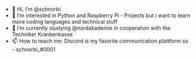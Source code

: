 - 👋 Hi, I’m @schnorbi
- 👀 I’m interested in Python and Raspberry Pi - Projects but i want to learn more coding languages and technical stuff
- 🌱 I’m currently studying @nordakademie in cooperation with the Techniker Krankenkasse
- 📫 How to reach me: Discord is my favorite communication plattform so - schnorbi_#0001

<!---
schnorbi/schnorbi is a ✨ special ✨ repository because its `README.md` (this file) appears on your GitHub profile.
You can click the Preview link to take a look at your changes.
--->
